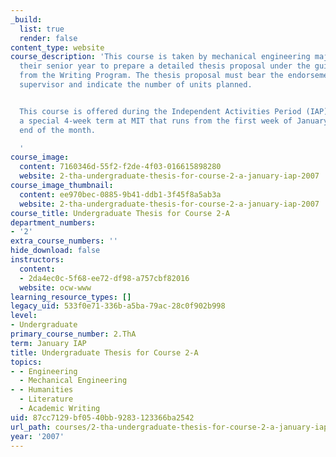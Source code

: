 ```yaml
---
_build:
  list: true
  render: false
content_type: website
course_description: 'This course is taken by mechanical engineering majors during
  their senior year to prepare a detailed thesis proposal under the guidance of staff
  from the Writing Program. The thesis proposal must bear the endorsement of the thesis
  supervisor and indicate the number of units planned.


  This course is offered during the Independent Activities Period (IAP), which is
  a special 4-week term at MIT that runs from the first week of January until the
  end of the month.

  '
course_image:
  content: 7160346d-55f2-f2de-4f03-016615898280
  website: 2-tha-undergraduate-thesis-for-course-2-a-january-iap-2007
course_image_thumbnail:
  content: ee970bec-0885-9b41-ddb1-3f45f8a5ab3a
  website: 2-tha-undergraduate-thesis-for-course-2-a-january-iap-2007
course_title: Undergraduate Thesis for Course 2-A
department_numbers:
- '2'
extra_course_numbers: ''
hide_download: false
instructors:
  content:
  - 2da4ec0c-5f68-ee72-df98-a757cbf82016
  website: ocw-www
learning_resource_types: []
legacy_uid: 533f0e71-336b-a5ba-79ac-28c0f902b998
level:
- Undergraduate
primary_course_number: 2.ThA
term: January IAP
title: Undergraduate Thesis for Course 2-A
topics:
- - Engineering
  - Mechanical Engineering
- - Humanities
  - Literature
  - Academic Writing
uid: 87cc7129-bf05-40bb-9283-123366ba2542
url_path: courses/2-tha-undergraduate-thesis-for-course-2-a-january-iap-2007
year: '2007'
---
```

